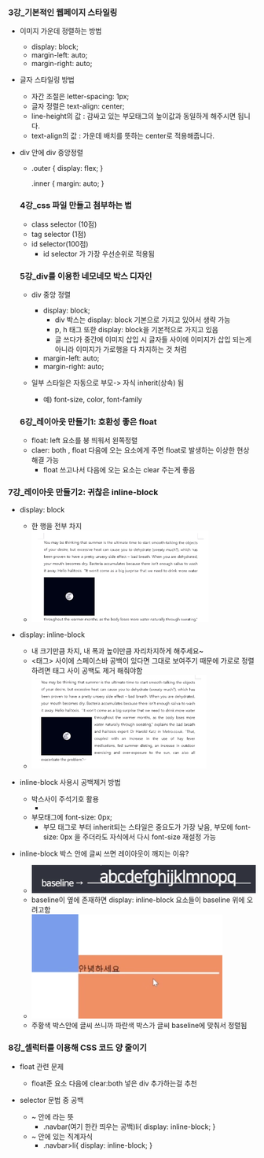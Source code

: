 ### 3강_기본적인 웹페이지 스타일링
- 이미지 가운데 정렬하는 방법
  - display: block;
  - margin-left: auto;
  - margin-right: auto;

- 글자 스타일링 방법
  - 자간 조절은 letter-spacing: 1px;
  - 글자 정렬은 text-align: center;
  - line-height의 값 : 감싸고 있는 부모태그의 높이값과 동일하게 해주시면 됩니다.
  - text-align의 값 : 가운데 배치를 뜻하는 center로 적용해줍니다.

- div 안에 div 중앙정렬
  - .outer {
      display: flex;
    }

    .inner {
      margin: auto;
    }
  
  ### 4강_css 파일 만들고 첨부하는 법
  - class selector (10점)
  - tag selector (1점)
  - id selector(100점)
    - id selector 가 가장 우선순위로 적용됨


  ### 5강_div를 이용한 네모네모 박스 디자인
  - div 중앙 정렬
    - display: block; 
      -  div 박스는 display: block 기본으로 가지고 있어서 생략 가능
      -  p, h 태그 또한 display: block을 기본적으로 가지고 있음
      -  글 쓰다가 중간에 이미지 삽입 시 글자들 사이에 이미지가 삽입 되는게 아니라 이미지가 가로행을 다 차지하는 것 처럼
    - margin-left: auto;
    - margin-right: auto;

  - 일부 스타일은 자동으로 부모-> 자식 inherit(상속) 됨
    - 예) font-size, color, font-family

  ### 6강_레이아웃 만들기1: 호환성 좋은 float
  - float: left 요소를 붕 띄워서 왼쪽정렬
  - claer: both , float 다음에 오는 요소에게 주면 float로 발생하는 이상한 현상 해결 가능
    - float 쓰고나서 다음에 오는 요소는 clear 주는게 좋음


### 7강_레이아웃 만들기2: 귀찮은 inline-block
  - display: block 
    - 한 행을 전부 차지
    - ![search](./assets/display_block.png)
  
  - display: inline-block 
    - 내 크기만큼 차지, 내 폭과 높이만큼 자리차지하게 해주세요~
    - <태그> 사이에 스페이스바 공백이 있다면 그대로 보여주기 때문에 가로로 정렬하려면 태그 사이 공백도 제거 해줘야함
    - ![search](./assets/display_inline_block.png)
  
  - inline-block 사용시 공백제거 방법
    - 박스사이 주석기호 활용
      - <div class="left-menu"></div> <!--dsd---> <div class="right"></div>
    - 부모태그에 font-size: 0px;
      - 부모 태그로 부터 inherit되는 스타일은 중요도가 가장 낮음, 부모에 font-size: 0px 을 주더라도 자식에서 다시 font-size 재설정 가능
  
  -  inline-block 박스 안에 글씨 쓰면 레이아웃이 깨지는 이유?
     - ![search](./assets/baseline.png)
     - baseline이 옆에 존재하면 display: inline-block 요소들이 baseline 위에 오려고함
     - ![search](./assets/baseline_2.png)
     - 주황색 박스안에 글씨 쓰니까 파란색 박스가 글씨 baseline에 맞춰서 정렬됨


### 8강_셀럭터를 이용해 CSS 코드 양 줄이기
  - float 관련 문제 
    - float준 요소 다음에 clear:both 넣은 div 추가하는걸 추천

  - selector 문법 중 공백
    - ~ 안에 라는 뜻 
      - .navbar(여기 한칸 띄우는 공백)li{
          display: inline-block;
         }
    - ~ 안에 있는 직계자식
      - .navbar>li{
          display: inline-block;
         }
